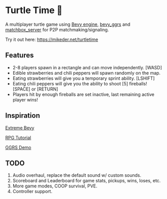 # Turtle Time 🐢

A multiplayer turtle game using [Bevy engine](https://bevyengine.org/), [bevy_ggrs](https://github.com/gschup/bevy_ggrs) and [matchbox_server](https://github.com/johanhelsing/matchbox/tree/main/matchbox_server) for P2P matchmaking/signaling.

Try it out here: https://mikeder.net/turtletime

## Features

* 2-8 players spawn in a rectangle and can move independently. [WASD]
* Edible strawberries and chili peppers will spawn randomly on the map.
* Eating strawberries will give you a temporary sprint ability. [LSHIFT]
* Eating chili peppers will give you the ability to shoot [5] fireballs! [SPACE] or [RETURN]
* Players hit by enough fireballs are set inactive, last remaining active player wins!

## Inspiration

[Extreme Bevy](https://johanhelsing.studio/posts/extreme-bevy)

[RPG Tutorial](https://github.com/mwbryant/rpg-bevy-tutorial)

[GGRS Demo](https://github.com/gschup/bevy_ggrs_demo)

## TODO

1. Audio overhaul, replace the default sound w/ custom sounds.
2. Scoreboard and Leaderboard for game stats, pickups, wins, loses, etc.
3. More game modes, COOP survival, PVE.
4. Controller support.
